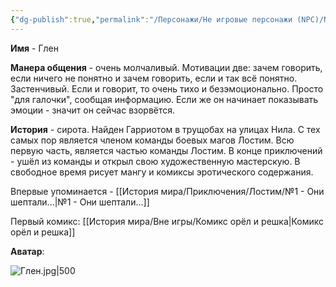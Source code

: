 ```yaml
---
{"dg-publish":true,"permalink":"/Персонажи/Не игровые персонажи (NPC)/NPC/Лостим/Глен/","noteIcon":"","created":"2025-09-09T13:10:54.323+03:00","updated":"2025-09-09T16:44:18.966+03:00"}
---
```




**Имя** - Глен

**Манера общения** - очень молчаливый. Мотивации две: зачем говорить, если ничего не понятно и зачем говорить, если и так всё понятно. Застенчивый. Если и говорит, то очень тихо и безэмоционально. Просто "для галочки", сообщая информацию. Если же он начинает показывать эмоции - значит он сейчас взорвётся. 

**История** - сирота. Найден Гарриотом в трущобах на улицах Нила. С тех самых пор является членом команды боевых магов Лостим. Всю первую часть, является частью команды Лостим. В конце приключений - ушёл из команды и открыл свою художественную мастерскую. В свободное время рисует мангу и комиксы эротического содержания. 

Впервые упоминается - [[История мира/Приключения/Лостим/№1 - Они шептали...\|№1 - Они шептали...]]

Первый комикс: [[История мира/Вне игры/Комикс орёл и решка\|Комикс орёл и решка]]

**Аватар**: 

![Глен.jpg|500](/img/user/system/img/NPC/%D0%AE%D0%B6%D0%BD%D1%8B%D0%B5%20%D0%B7%D0%B5%D0%BC%D0%BB%D0%B8/%D0%9B%D0%BE%D1%81%D1%82%D0%B8%D0%BC/%D0%93%D0%BB%D0%B5%D0%BD.jpg)